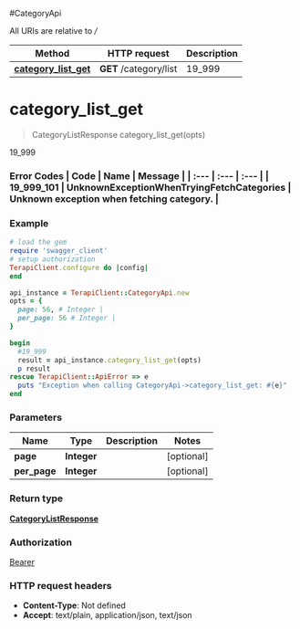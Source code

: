 #CategoryApi

All URIs are relative to */*

Method | HTTP request | Description
------------- | ------------- | -------------
[**category_list_get**](CategoryApi.md#category_list_get) | **GET** /category/list | 19_999

# **category_list_get**
> CategoryListResponse category_list_get(opts)

19_999

### Error Codes  | Code | Name | Message |  | :--- | :--- | :--- |  | 19_999_101 | UnknownExceptionWhenTryingFetchCategories | Unknown exception when fetching category. |

### Example
```ruby
# load the gem
require 'swagger_client'
# setup authorization
TerapiClient.configure do |config|
end

api_instance = TerapiClient::CategoryApi.new
opts = { 
  page: 56, # Integer | 
  per_page: 56 # Integer | 
}

begin
  #19_999
  result = api_instance.category_list_get(opts)
  p result
rescue TerapiClient::ApiError => e
  puts "Exception when calling CategoryApi->category_list_get: #{e}"
end
```

### Parameters

Name | Type | Description  | Notes
------------- | ------------- | ------------- | -------------
 **page** | **Integer**|  | [optional] 
 **per_page** | **Integer**|  | [optional] 

### Return type

[**CategoryListResponse**](CategoryListResponse.md)

### Authorization

[Bearer](../README.md#Bearer)

### HTTP request headers

 - **Content-Type**: Not defined
 - **Accept**: text/plain, application/json, text/json



